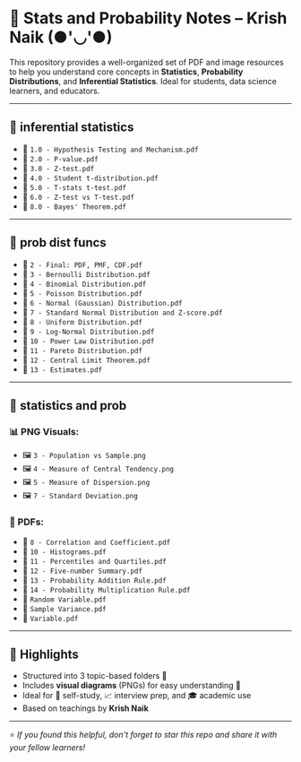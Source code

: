 # 📘 Stats and Probability Notes – Krish Naik (●'◡'●)

This repository provides a well-organized set of PDF and image resources to help you understand core concepts in **Statistics**, **Probability Distributions**, and **Inferential Statistics**. Ideal for students, data science learners, and educators.

---

## 📂 inferential statistics

- 📄 `1.0 - Hypothesis Testing and Mechanism.pdf`
- 📄 `2.0 - P-value.pdf`
- 📄 `3.0 - Z-test.pdf`
- 📄 `4.0 - Student t-distribution.pdf`
- 📄 `5.0 - T-stats t-test.pdf`
- 📄 `6.0 - Z-test vs T-test.pdf`
- 📄 `8.0 - Bayes' Theorem.pdf`

---

## 📂 prob dist funcs

- 📄 `2 - Final: PDF, PMF, CDF.pdf`
- 📄 `3 - Bernoulli Distribution.pdf`
- 📄 `4 - Binomial Distribution.pdf`
- 📄 `5 - Poisson Distribution.pdf`
- 📄 `6 - Normal (Gaussian) Distribution.pdf`
- 📄 `7 - Standard Normal Distribution and Z-score.pdf`
- 📄 `8 - Uniform Distribution.pdf`
- 📄 `9 - Log-Normal Distribution.pdf`
- 📄 `10 - Power Law Distribution.pdf`
- 📄 `11 - Pareto Distribution.pdf`
- 📄 `12 - Central Limit Theorem.pdf`
- 📄 `13 - Estimates.pdf`

---

## 📂 statistics and prob

### 📊 PNG Visuals:
- 🖼️ `3 - Population vs Sample.png`
- 🖼️ `4 - Measure of Central Tendency.png`
- 🖼️ `5 - Measure of Dispersion.png`
- 🖼️ `7 - Standard Deviation.png`

### 📄 PDFs:
- 📄 `8 - Correlation and Coefficient.pdf`
- 📄 `10 - Histograms.pdf`
- 📄 `11 - Percentiles and Quartiles.pdf`
- 📄 `12 - Five-number Summary.pdf`
- 📄 `13 - Probability Addition Rule.pdf`
- 📄 `14 - Probability Multiplication Rule.pdf`
- 📄 `Random Variable.pdf`
- 📄 `Sample Variance.pdf`
- 📄 `Variable.pdf`

---

## 📌 Highlights

- Structured into 3 topic-based folders 📁
- Includes **visual diagrams** (PNGs) for easy understanding 🧠
- Ideal for 📘 self-study, 📈 interview prep, and 🎓 academic use
- Based on teachings by **Krish Naik**

---

⭐ *If you found this helpful, don't forget to star this repo and share it with your fellow learners!*
